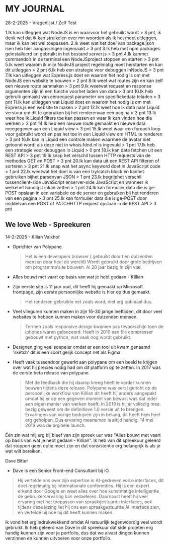 # MY JOURNAL

28-2-2025 - Vragenlijst / Zelf Test

1.Ik kan uitleggen wat NodeJS is en waarvoor het gebruikt wordt
    > 3 pnt, ik denk wel dat ik kan struikelen over mn woorden als ik het moet uitleggen, maar ik kan het wel toepassen.
2.Ik weet wat het doel van package.json isen heb hier aanpassingen ingemaakt
    > 3 pnt
3.Ik heb met npm packages geïnstalleerd en gebruikt in het bestand server.js
    > 3 pnt
4.Ik kanmet commando’s in de terminal een NodeJSproject stoppen en starten
    > 3 pnt
5.Ik weet waarom ik mijn NodeJS project regelmatig moet herstarten en kan dit uitleggen
    > 2 pnt
6.Ik heb een strategie voor debuggen inNodeJS
    > 3 pnt
7.Ik kan uitleggen wat Express.js doet en waarom het nodig is om met NodeJS een website te bouwen
    > 2 pnt
8.Ik weet wat routes zijn en kan zelf een nieuwe route aanmaken
    > 3 pnt
9.Ik weetwat request en response argumenten zijn in een functie voorhet laden van data
    > 3 pnt
10.Ik heb gebruik gemaakt van eenrequest parameter om specifiekedata teladen
    > 3 pnt
11.Ik kan uitleggen wat Liquid doet en waarom het nodig is om met Express.js een website te maken
    > 2 pnt
12.Ik weet hoe ik data naar Liquid verstuur om dit te gebruiken bij het renderenvan een pagina
    > 3 pnt
13.Ik weet hoe ik Liquid filters toe kan passen en waar ik kan vinden hoe die werken
    > 2 pnt
14.Ik heb een nieuwe route gemaakt en nieuwe data meegegeven aan een Liquid view
    > 3 pnt
15.Ik weet waar een foreach loop voor gebruikt wordt en pas het toe in een Liquid view om HTML te renderen
    > 3 pnt
16.Ik kan in Liquid een controle maken waarmee de avatar niet getoond wordt als deze niet in whois.fdnd.nl is ingevuld
    > 1 pnt
17.Ik heb een strategie voor debuggen in Liquid
    > 0 pnt
18.Ik kan data fetchen uit een REST API
    > 3 pnt
19.Ik snap het verschil tussen HTTP requests van de methodes GET en POST
    > 3 pnt
20.Ik kan data uit een REST API filteren of sorteren
    > 3 pnt
21.Ik snap wat het async keyword doet in JavaScript code
    > 1 pnt
22.Ik weetwat het doel is van een try/catch block en kanhet gebruiken bijhet parsenvan JSON
    > 1 pnt
23.Ik begrijphet verschil tussenclient-side JavaScript enserver-side JavaScript en wanneer ik welkehet handigst inkan zetten
    > 1 pnt
24.Ik kan formulier data die is ge-POST opslaan in een variabele op de server en gebruiken bij het renderen van een pagina
    > 3 pnt
25.Ik kan formulier data die is ge-POST door middelvan een POST of PATCHHTTP request opslaan in de REST API
    > 3 pnt

## We love Web - Spreekuren

14-2-2025 - Kilian Valkhof

- Oprichter van Polypane
    > Het is een developers browser ( gebruikt door tien duizenden mensen door heel de wereld)
    > Wordt gebruikt door grote bedrijven om programma's te bouwen.
    > Al 20 jaar bezig in zijn vak.

- Alles bouwt met vaart op basis van wat je hebt gedaan - Killian

- Zijn eerste site is 11 jaar oud, dit heeft hij gemaakt op Microsoft frontpage, zijn eerste persoonlijke website is hier op dus gemaakt.
    > Het renderen gebruikte net zoals word, niet erg optimaal dus.
    
- Veel vlieguren kunnen maken in zijn 16-30 jarige leeftijden, dit door veel websites te hebben kunnen maken voor duizenden mensen.
    > Termen zoals responsive design kwamen pas tevoorschijn toen de iphones waren gelanceerd.
    > Heeft in 2010 een file compresser gebouwt met python, wat vaak nog wordt gebruikt.

- Designen ging veel soepeler omdat er een tool uit kwam genaamd 'sketch' dit is een soort gelijk concept net als Figma.

- Heeft vaak tussendoor gewerkt aan polypane om een beeld te krijgen over wat hij precies nodig had om dit platform op te zetten. In 2017 was de eerste beta release van polypane.
    > Met de feedback die hij daarop kreeg heeft ie verder kunnen bouwen tijdens deze release.
    > Polypane was eerst gericht op de persoonlijke workflow van Killian dit heeft hij anders aangepakt omdat hij er op een gegeven moment van bewust was dat ieder een eigen manier van werken heeft.
    > In 2019 is hij er volledig mee bezig geweest om de definitieve 1.0 versie uit te brengen. 
    > Ervaringen van vorige bedrijven zijn in belang, dit heeft hem heel erg geholpen. Dus ervaring meenemen is altijd handig.
    > 14 mei 2019 was de orginele launch.
    
Één zin wat mij erg bij bleef van zijn spreek uur was "Alles bouwt met vaart op basis van wat je hebt gedaan - Killian". Ik heb van dit spreekuur geleerd dat stoppen geen optie moet zijn en dat consistentie erg belangrijk is als je wat wilt bereiken.
    

Dave Bitter

- Dave is een Senior Front-end Consultant bij iO. 
> Hij vertelde ons over zijn expertise in AI-gedreven voice interfaces, dit doet regelmatig bij internationale conferenties. Hij is een expert erkend door Google en weet alles over hoe kunstmatige intelligentie de   gebruikerservaring kan verbeteren. Daarnaast heeft hij veel ervaring met het toepassen van spraakgestuurde interfaces, ook tijdens deze lezing liet hij ons een spraakgestuurde AI interface zien, en vertelde hij hoe hij dit heeft kunnen maken.

Ik vond het erg indrukwekkend omdat AI natuurlijk tegenwoordig veel wordt gebruikt. Ik heb geleerd van Dave in dit spreekuur dat side projeten erg handig kunnen zijn voor je portfolio, dus dat we alvast dingen kunnen verzinnen en kunnen uitvoeren voor onze portfolio.

